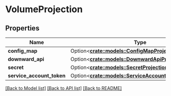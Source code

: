 # VolumeProjection

## Properties

Name | Type | Description | Notes
------------ | ------------- | ------------- | -------------
**config_map** | Option<[**crate::models::ConfigMapProjection**](ConfigMapProjection.md)> |  | [optional]
**downward_api** | Option<[**crate::models::DownwardApiProjection**](DownwardAPIProjection.md)> |  | [optional]
**secret** | Option<[**crate::models::SecretProjection**](SecretProjection.md)> |  | [optional]
**service_account_token** | Option<[**crate::models::ServiceAccountTokenProjection**](ServiceAccountTokenProjection.md)> |  | [optional]

[[Back to Model list]](../README.md#documentation-for-models) [[Back to API list]](../README.md#documentation-for-api-endpoints) [[Back to README]](../README.md)



